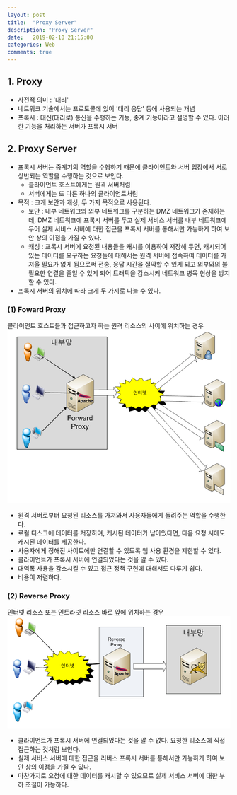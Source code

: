 ```yaml
---
layout: post
title:  "Proxy Server"
description: "Proxy Server"
date:   2019-02-10 21:15:00
categories: Web
comments: true
---
```

## 1. Proxy
- 사전적 의미 : '대리'
- 네트워크 기술에서는 프로토콜에 있어 '대리 응답' 등에 사용되는 개념
- 프록시 : 대신(대리로) 통신을 수행하는 기능, 중계 기능이라고 설명할 수 있다. 이러한 기능을 처리하는 서버가 프록시 서버

## 2. Proxy Server
- 프록시 서버는 중계기의 역할을 수행하기 때문에 클라이언트와 서버 입장에서 서로 상반되는 역할을 수행하는 것으로 보인다.
  - 클라이언트 호스트에게는 원격 서버처럼
  - 서버에게는 또 다른 하나의 클라이언트처럼
- 목적 : 크게 보안과 캐싱, 두 가지 목적으로 사용된다.
  - 보안 : 내부 네트워크와 외부 네트워크를 구분하는 DMZ 네트워크가 존재하는데, DMZ 네트워크에 프록시 서버를 두고 실제 서비스 서버를 내부 네트워크에 두어 실제 서비스 서버에 대한 접근을 프록시 서버를 통해서만 가능하게 하여 보안 상의 이점을 가질 수 있다.
  - 캐싱 : 프록시 서버에 요청된 내용들을 캐시를 이용하여 저장해 두면, 캐시되어 있는 데이터를 요구하는 요청들에 대해서는 원격 서버에 접속하여 데이터를 가져올 필요가 없게 됨으로써 전송, 응답 시간을 절약할 수 있게 되고 외부와의 불필요한 연결을 줄일 수 있게 되어 트래픽을 감소시켜 네트워크 병목 현상을 방지할 수 있다.
- 프록시 서버의 위치에 따라 크게 두 가지로 나눌 수 있다.

### (1) Foward Proxy
클라이언트 호스트들과 접근하고자 하는 원격 리소스의 사이에 위치하는 경우
![Foward Proxy](../../assets/Web/1.PNG)
- 원격 서버로부터 요청된 리소스를 가져와서 사용자들에게 돌려주는 역할을 수행한다.
- 로컬 디스크에 데이터를 저장하며, 캐시된 데이터가 남아있다면, 다음 요청 시에도 캐시된 데이터를 제공한다.
- 사용자에게 정해진 사이트에만 연결할 수 있도록 웹 사용 환경을 제한할 수 있다.
- 클라이언트가 프록시 서버에 연결되었다는 것을 알 수 있다.
- 대역폭 사용을 감소시킬 수 있고 접근 정책 구현에 대해서도 다루기 쉽다.
- 비용이 저렴하다.

### (2) Reverse Proxy
인터넷 리소스 또는 인트라넷 리소스 바로 앞에 위치하는 경우
![Reverse Proxy](../../assets/Web/2.PNG)
- 클라이언트가 프록시 서버에 연결되었다는 것을 알 수 없다. 요청한 리소스에 직접 접근하는 것처럼 보인다.
- 실제 서비스 서버에 대한 접근을 리버스 프록시 서버를 통해서만 가능하게 하여 보안 상의 이점을 가질 수 있다.
- 마찬가지로 요청에 대한 데이터를 캐시할 수 있으므로 실제 서비스 서버에 대한 부하 조절이 가능하다.